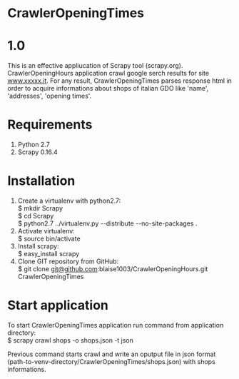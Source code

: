 CrawlerOpeningTimes
===================


1.0
===

This is an effective appliucation of Scrapy tool (scrapy.org).
CrawlerOpeningHours application crawl google serch results for site www.xxxxx.it.
For any result, CrawlerOpeningTimes parses response html in order to acquire informations about shops of italian GDO like 'name', 'addresses', 'opening times'.


Requirements
============

1. Python 2.7
2. Scrapy 0.16.4


Installation
============

1. Create a virtualenv with python2.7:  
    $ mkdir Scrapy  
    $ cd Scrapy  
    $ python2.7 ../virtualenv.py --distribute --no-site-packages .  
2. Activate virtualenv:  
    $ source bin/activate  
3. Install scrapy:  
    $ easy_install scrapy  
4. Clone GIT repository from GitHub:  
    $ git clone git@github.com:blaise1003/CrawlerOpeningHours.git CrawlerOpeningTimes



Start application
=================

To start CrawlerOpeningTimes application run command from application directory:  
    $ scrapy crawl shops -o shops.json -t json

Previous command starts crawl and write an oputput file in json format (path-to-venv-directory/CrawlerOpeningTimes/shops.json) with shops informations.
